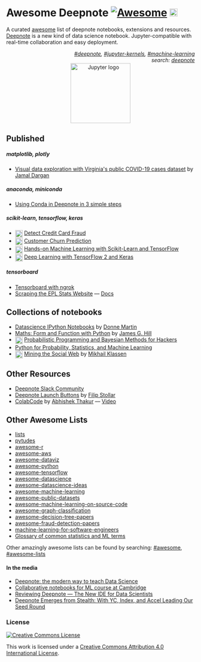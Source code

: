 # Awesome Deepnote [![Awesome](https://awesome.re/badge.svg)](https://awesome.re)  [<img height="21" src="https://beta.deepnote.com/buttons/launch-in-deepnote.svg">](https://github.com/SuNaden/deepnote-launch-example) 

A curated [awesome](https://github.com/topics/awesome) list of deepnote notebooks, extensions and resources. [Deepnote](http://deepnote.com) is a new kind of data science notebook. Jupyter-compatible with real-time collaboration and easy deployment.

<div align="right" style="text-align:right"><i><a href="https://github.com/topics/deepnote">#deepnote</a>, <a href="https://github.com/topics/jupyter-kernels">#jupyter-kernels</a>, <a href="https://github.com/topics/machine-learning">#machine-learning</a><br>
search: <a href="https://github.com/search?type=Repositories&q=deepnote"> deepnote</a></i></div>

<div align="center">
<img  width="160"  src="https://deepnote.com/static/landing/logo.svg"  alt="Jupyter logo">
</div>

## Published

##### _matplotlib, plotly_
-  [Visual data exploration with Virginia's public COVID-19 cases dataset](https://github.com/jammy-bot/va-covid-eda) by [Jamal Dargan](https://github.com/jammy-bot)
##### _anaconda, miniconda_
-  [Using Conda in Deepnote in 3 simple steps](https://beta.deepnote.com/project/1e061457-9c0a-412a-a8fa-c08358928ba2)

##### _scikit-learn, tensorflow, keras_
- [ <sub><sub><img height="20" src="https://deepnote.com/buttons/launch-in-deepnote.svg"></sub></sub>](https://deepnote.com/launch?template=deepnote&url=https%3A%2F%2Fgithub.com%2Fmatthew-e-thomas%2Fdeeptnote-credit-card-fraud%2Fblob%2Fmaster%2Fcredit_card_fraud_ml.ipynb)  [Detect Credit Card Fraud](https://github.com/matthew-e-thomas/deeptnote-credit-card-fraud)  
- [ <sub><sub><img height="20" src="https://deepnote.com/buttons/launch-in-deepnote.svg"></sub></sub>](https://deepnote.com/launch?template=deepnote&url=https%3A%2F%2Fgithub.com%2Falfarias%2Fcustomer-churn-prediction%2Fblob%2Fmaster%2Fnotebooks%2Fcustomer-churn-prediction.ipynb%29)  [Customer Churn Prediction](https://github.com/alfarias/customer-churn-prediction/blob/master/notebooks/customer-churn-prediction.ipynb) 
- [ <sub><sub><img height="20" src="https://deepnote.com/buttons/launch-in-deepnote.svg" alt="Peter Norvig"></sub></sub>](https://deepnote.com/launch?template=data-science&url=https%3A//github.com/ageron/handson-ml/blob/master/02_end_to_end_machine_learning_project.ipynb)  [Hands-on Machine Learning with Scikit-Learn and TensorFlow](https://learning.oreilly.com/library/view/hands-on-machine-learning/9781491962282/)
- [ <sub><sub><img alt="by Peter Norvig" height="20" src="https://deepnote.com/buttons/launch-in-deepnote.svg"></sub></sub>](https://deepnote.com/launch?template=data-science&url=https%3A//github.com/ageron/handson-ml/blob/master/02_end_to_end_machine_learning_project.ipynb)   [Deep Learning with TensorFlow 2 and Keras](https://github.com/ageron/tf2_course)

##### _tensorboard_
-  [Tensorboard with ngrok](https://deepnote.com/project/d9ef0f3d-e2e3-40ef-8f40-2dc37fb22b88#%2Ftensorboard.ipynb) 
-  [Scraping the EPL Stats Website](https://deepnote.com/project/19f51d7b-ae79-4c51-906c-dee0138da144) –– [Docs](https://github.com/sportsdatasolutions/python_project_template/blob/master/getting_started_deepnote.md)

## Collections of notebooks

- [Datascience IPython Notebooks](https://github.com/donnemartin/data-science-ipython-notebooks) by [Donne Martin](https://github.com/donnemartin)
-  [Maths: Form and Function with Python](https://github.com/James-G-Hill/Mathematics-Form-and-Function-Notebooks) by [James G. Hill](https://github.com/James-G-Hill) 
  - [ <sub><sub><img alt="by Peter Norvig" height="20" src="https://deepnote.com/buttons/launch-in-deepnote.svg"></sub></sub>](https%3A%2F%2Fgithub.com%2FCamDavidsonPilon%2FProbabilistic-Programming-and-Bayesian-Methods-for-Hackers%2Fblob%2Fmaster%2FPrologue%2FPrologue.ipynb) [Probabilistic Programming and Bayesian Methods for Hackers](https://github.com/CamDavidsonPilon/Probabilistic-Programming-and-Bayesian-Methods-for-Hackers)
-  [Python for Probability, Statistics, and Machine Learning](https://github.com/unpingco/Python-for-Probability-Statistics-and-Machine-Learning-2E)
- [ <sub><sub><img alt="by Peter Norvig" height="20" src="https://deepnote.com/buttons/launch-in-deepnote.svg"></sub></sub>](https%3A%2F%2Fgithub.com%2Fmikhailklassen%2FMining-the-Social-Web-3rd-Edition%2Fblob%2Fmaster%2Fnotebooks%2FChapter%25200%2520-%2520Preface.ipynb)  [Mining the Social Web](https://github.com/mikhailklassen/Mining-the-Social-Web-3rd-Edition/tree/master/notebooks) by [Mikhail Klassen](https://github.com/mikhailklassen)

## Other Resources
- [Deepnote Slack Community](https://join.slack.com/t/deepnotecommunity/shared_invite/enQtOTI4OTA1MzYwNTMzLTQ4ZGY4Y2VkOTZkYTNjY2U3NTU5ZjJjMDRiMmNmOTgzMzhmYjZlMTczZmY1MDhhM2RmMDk3OWYxM2MyZmFlMDc)
-  [Deepnote Launch Buttons](https://github.com/SuNaden/deepnote-launch-example) by [Filip Stollar](https://github.com/SuNaden) 
-  [ColabCode](https://github.com/abhishekkrthakur/colabcode) by [Abhishek Thakur](https://github.com/abhishekkrthakur) –– [Video](https://youtu.be/7kTbM3D02jU)

## Other Awesome Lists
 - [lists](https://github.com/jnv/lists)
 - [pytudes](https://github.com/norvig/pytudes)
 - [awesome-r](https://github.com/qinwf/awesome-R)
 - [awesome-aws](https://github.com/donnemartin/awesome-aws)
 - [awesome-dataviz](https://github.com/fasouto/awesome-dataviz)
 - [awesome-python](https://github.com/vinta/awesome-python)
 - [awesome-tensorflow](https://github.com/jtoy/awesome-tensorflow)
 - [awesome-datascience](https://github.com/academic/awesome-datascience)
 - [awesome-datascience-ideas](https://github.com/JosPolfliet/awesome-datascience-ideas)
 - [awesome-machine-learning](https://github.com/josephmisiti/awesome-machine-learning)
 - [awesome-public-datasets](https://github.com/caesar0301/awesome-public-datasets) 
 - [awesome-machine-learning-on-source-code](https://github.com/src-d/awesome-machine-learning-on-source-code)
 - [awesome-graph-classification](https://github.com/benedekrozemberczki/awesome-graph-classification)
 - [awesome-decision-tree-papers](https://github.com/benedekrozemberczki/awesome-decision-tree-papers)
 - [awesome-fraud-detection-papers](https://github.com/benedekrozemberczki/awesome-fraud-detection-papers)
 - [machine-learning-for-software-engineers](https://github.com/ZuzooVn/machine-learning-for-software-engineers)
- [Glossary of common statistics and ML terms](https://www.analyticsvidhya.com/glossary-of-common-statistics-and-machine-learning-terms/) 

Other amazingly awesome lists can be found by searching: [#awesome](https://github.com/topics/awesome), [#awesome-lists](https://github.com/topics/awesome-lists)

#### In the media

-  [Deepnote: the modern way to teach Data Science](https://medium.com/@robertlacok/deepnote-the-modern-way-to-teach-data-science-99998ce659a)
-  [Collaborative notebooks for ML course at Cambridge](https://deepnote.com/article/university-of-cambridge)
-  [Reviewing Deepnote — The New IDE for Data Scientists](https://towardsdatascience.com/reviewing-deepnote-the-new-ide-for-data-scientists-90c3464ebc5e)
-  [Deepnote Emerges from Stealth: With YC, Index, and Accel Leading Our Seed Round](https://medium.com/deepnote/deepnote-emerges-from-stealth-with-yc-index-and-accel-leading-our-seed-round-12325281cde0)

### License

[![Creative Commons License](http://i.creativecommons.org/l/by/4.0/88x31.png)](http://creativecommons.org/licenses/by/4.0/)

This work is licensed under a [Creative Commons Attribution 4.0 International License](http://creativecommons.org/licenses/by/4.0/).
<!--stackedit_data:
eyJoaXN0b3J5IjpbMTUxMTg3MjY1NiwyMTExOTMzNzE5LDczND
YyNzM1OCwtOTA0ODQzOTYsLTk3MDU2Nzc0NywtMTkxMjIwMDk1
MiwtMTk2MzA5MzkzMiwxMzQ5MzQ4NjE4LC0xNzYwODMyOTE0LD
kyNDk0NTA5MSwtMTk0Mjg3NDQzLC0xNjcwNjUxMDY0LDEyNTQz
MjE5MywtMTk3MDMwMTgwLDE5MDA4OTc2OTUsMjEyOTA1NzA2NS
wzMDE1NDgwNTZdfQ==
-->